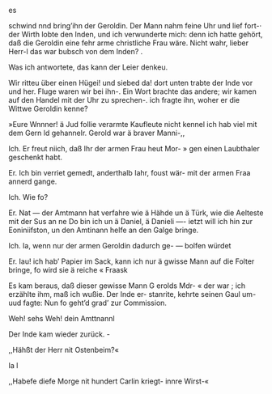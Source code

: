 es

schwind nnd bring’ihn der Geroldin. Der Mann nahm
feine Uhr und lief fort-· der Wirth lobte den Inden, und ich
verwunderte mich: denn ich hatte gehört, daß die Geroldin
eine fehr arme christliche Frau wäre. Nicht wahr, lieber
Herr-l das war bubsch von dem Inden? .

Was ich antwortete, das kann der Leier denkeu.

Wir ritteu über einen Hügei! und siebed da! dort unten
trabte der Inde vor und her. Fluge waren wir bei ihn-.
Ein Wort brachte das andere; wir kamen auf den Handel
mit der Uhr zu sprechen-. ich fragte ihn, woher er die Wittwe
Geroldin kenne?

»Eure Wnnner! ä Jud follie verarmte Kaufleute nicht
kennel ich hab viel mit dem Gern ld gehannelr. Gerold
war ä braver Manni-,,

Ich. Er freut niich, daß Ihr der armen Frau heut Mor- »
gen einen Laubthaler geschenkt habt.

Er. Ich bin verriet gemedt, anderthalb Iahr, foust wär-
mit der armen Fraa annerd gange.

Ich. Wie fo?

Er. Nat — der Amtmann hat verfahre wie ä Hähde
un ä Türk, wie die Aelteste mit der Sus an ne Do bin
ich un ä Daniel, ä Danieli —- ietzt will ich hin zur
Eoniniifston, un den Amtinann helfe an den Galge bringe.

Ich. Ia, wenn nur der armen Geroldin dadurch ge- —
bolfen würdet

Er. Iau! ich hab’ Papier im Sack, kann ich nur ä
gwisse Mann auf die Folter bringe, fo wird sie ä reiche «
Fraask

Es kam beraus, daß dieser gewisse Mann G erolds Mdr- «
der war ; ich erzählte ihm, maß ich wußie. Der Inde er-
stanrite, kehrte seinen Gaul um- uud fagte: Nun fo geht’d
grad’ zur Commission.

Weh! sehs Weh! dein Amttnannl

Der Inde kam wieder zurück. -

,,Hähßt der Herr nit Ostenbeim?«

Ia l

,,Habefe diefe Morge nit hundert Carlin kriegt- innre Wirst-«

